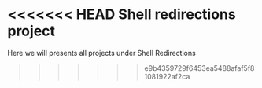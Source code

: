 <<<<<<< HEAD
Shell redirections project
=======
Here we will presents all projects under Shell Redirections
>>>>>>> e9b4359729f6453ea5488afaf5f81081922af2ca
